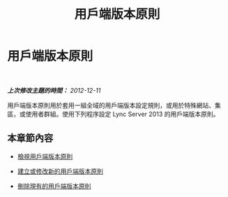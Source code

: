 ﻿---
title: 用戶端版本原則
TOCTitle: 用戶端版本原則
ms:assetid: e3368dbe-3af7-44aa-992f-7fccf8d57edd
ms:mtpsurl: https://technet.microsoft.com/zh-tw/library/JJ923061(v=OCS.15)
ms:contentKeyID: 52056239
ms.date: 08/24/2015
mtps_version: v=OCS.15
ms.translationtype: HT
---

# 用戶端版本原則

 

_**上次修改主題的時間：** 2012-12-11_

用戶端版本原則用於套用一組全域的用戶端版本設定規則，或用於特殊網站、集區，或使用者群組。使用下列程序設定 Lync Server 2013 的用戶端版本原則。

## 本章節內容

  - [檢視用戶端版本原則](lync-server-2013-view-client-version-policies.md)

  - [建立或修改新的用戶端版本原則](lync-server-2013-create-or-modify-a-new-client-version-policy.md)

  - [刪除現有的用戶端版本原則](lync-server-2013-delete-an-existing-client-version-policy.md)

